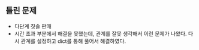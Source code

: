## 틀린 문제
 - 다단계 칫솔 판매
 - 시간 초과 부분에서 해결을 못했는데, 관계를 잘못 생각해서 이런 문제가 나왔다.
 다시 관계를 설정하고 dict를 통해 풀어서 해결하였다.